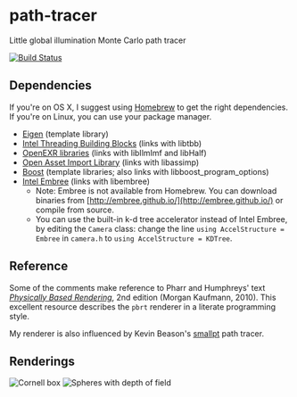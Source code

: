 path-tracer
===========

Little global illumination Monte Carlo path tracer

[![Build Status](https://semaphoreapp.com/api/v1/projects/f17e953b-83a4-4364-a2e3-04e1f126be21/317820/shields_badge.svg)](https://semaphoreapp.com/sdao/path-tracer)

Dependencies
------------
If you're on OS X, I suggest using [Homebrew](http://brew.sh/) to get the right
dependencies. If you're on Linux, you can use your package manager.

* [Eigen](http://eigen.tuxfamily.org/)
  (template library)
* [Intel Threading Building Blocks](https://www.threadingbuildingblocks.org/)
  (links with libtbb)
* [OpenEXR libraries](http://openexr.com/)
  (links with libIlmImf and libHalf)
* [Open Asset Import Library](http://assimp.sourceforge.net/)
  (links with libassimp)
* [Boost](http://www.boost.org/)
  (template libraries; also links with libboost_program_options)
* [Intel Embree](http://embree.github.io/)
  (links with libembree)
  * Note: Embree is not available from Homebrew. You can download binaries
    from [http://embree.github.io/](http://embree.github.io/) or compile from
    source.
  * You can use the built-in k-d tree accelerator instead of Intel Embree, by
    editing the `Camera` class: change the line `using AccelStructure = Embree`
    in `camera.h` to `using AccelStructure = KDTree`.

Reference
---------
Some of the comments make reference to Pharr and Humphreys' text
[*Physically Based Rendering*](pbrt.org), 2nd edition (Morgan Kaufmann, 2010).
This excellent resource describes the `pbrt` renderer in a literate
programming style.

My renderer is also influenced by Kevin Beason's
[smallpt](http://www.kevinbeason.com/smallpt/) path tracer.

Renderings
----------
![Cornell box](https://raw.githubusercontent.com/wiki/sdao/path-tracer/pathtracer_dragon_800iters_1hr.png)
![Spheres with depth of field](https://raw.githubusercontent.com/wiki/sdao/path-tracer/pathtracer_spheres_800iters_30min.png)
